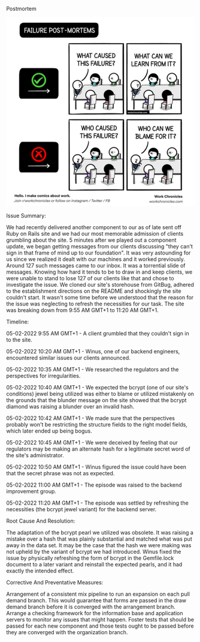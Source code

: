 Postmortem


<img src="/0x19-postmortem/post-mortem.png" alt="Alt text" title="Optional title">



Issue Summary:

We had recently delivered another component to our as of late sent off Ruby on Rails site and we had our most memorable admission of clients grumbling about the site. 5 minutes after we played out a component update, we began getting messages from our clients discussing "they can't sign in that frame of mind up to our foundation". It was very astounding for us since we realized it dealt with our machines and it worked previously. Around 127 such messages came to our inbox. It was a torrential slide of messages. Knowing how hard it tends to be to draw in and keep clients, we were unable to stand to lose 127 of our clients like that and chose to investigate the issue. We cloned our site's storehouse from GitBug, adhered to the establishment directions on the README and shockingly the site couldn't start. It wasn't some time before we understood that the reason for the issue was neglecting to refresh the necessities for our task. The site was breaking down from 9:55 AM GMT+1 to 11:20 AM GMT+1.

Timeline:

05-02-2022 9:55 AM GMT+1 - A client grumbled that they couldn't sign in to the site.

05-02-2022 10:20 AM GMT+1 - Winus, one of our backend engineers, encountered similar issues our clients announced.

05-02-2022 10:35 AM GMT+1 - We researched the regulators and the perspectives for irregularities.

05-02-2022 10:40 AM GMT+1 - We expected the bcrypt (one of our site's conditions) jewel being utilized was either to blame or utilized mistakenly on the grounds that the blunder message on the site showed that the bcrypt diamond was raising a blunder over an invalid hash.

05-02-2022 10:42 AM GMT+1 - We made sure that the perspectives probably won't be restricting the structure fields to the right model fields, which later ended up being bogus.

05-02-2022 10:45 AM GMT+1 - We were deceived by feeling that our regulators may be making an alternate hash for a legitimate secret word of the site's administrator.

05-02-2022 10:50 AM GMT+1 - Winus figured the issue could have been that the secret phrase was not as expected.

05-02-2022 11:00 AM GMT+1 - The episode was raised to the backend improvement group.

05-02-2022 11:20 AM GMT+1 - The episode was settled by refreshing the necessities (the bcrypt jewel variant) for the backend server.

Root Cause And Resolution:

The adaptation of the bcrypt pearl we utilized was obsolete. It was raising a mistake over a hash that was plainly substantial and matched what was put away in the data set. It may be the case that the hash we were making was not upheld by the variant of bcrypt we had introduced. Winus fixed the issue by physically refreshing the form of bcrypt in the Gemfile.lock document to a later variant and reinstall the expected pearls, and it had exactly the intended effect.

Corrective And Preventative Measures:

Arrangement of a consistent mix pipeline to run an expansion on each pull demand branch. This would guarantee that forms are passed in the draw demand branch before it is converged with the arrangement branch.
Arrange a checking framework for the information base and application servers to monitor any issues that might happen.
Foster tests that should be passed for each new component and those tests ought to be passed before they are converged with the organization branch.

